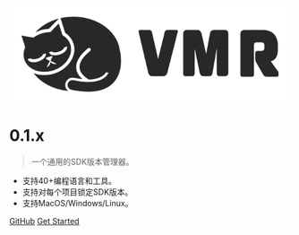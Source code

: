 <!-- _coverpage.md -->

![logo](https://raw.githubusercontent.com/moqsien/img_repo/main/vmr_logo_trans.png)

# 0.1.x

> 一个通用的SDK版本管理器。

- 支持40+编程语言和工具。
- 支持对每个项目锁定SDK版本。
- 支持MacOS/Windows/Linux。

[GitHub](https://github.com/gvcgo/version-manager)
[Get Started](/zh-cn/quickstart)